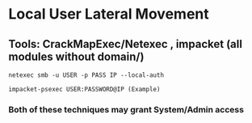 # Local User Lateral Movement

## Tools: CrackMapExec/Netexec , impacket (all modules without domain/)

    netexec smb -u USER -p PASS IP --local-auth

    impacket-psexec USER:PASSWORD@IP (Example)

### Both of these techniques may grant System/Admin access
